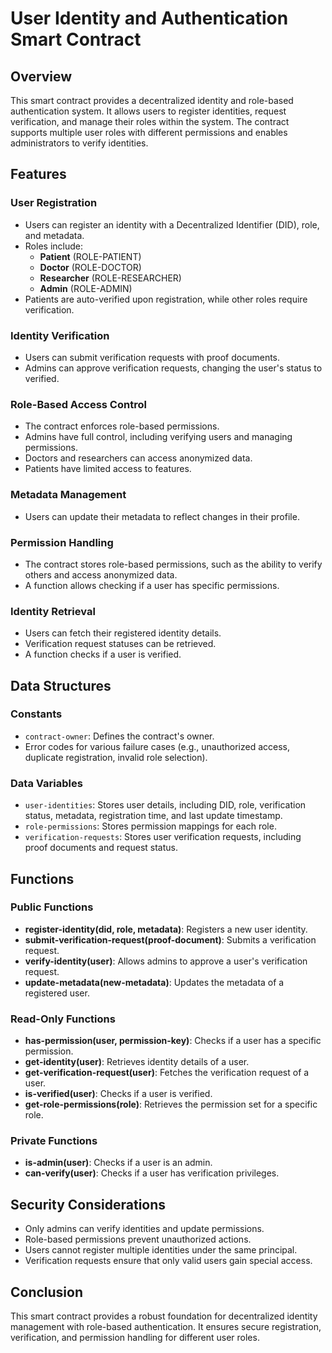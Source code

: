 # User Identity and Authentication Smart Contract

## Overview
This smart contract provides a decentralized identity and role-based authentication system. It allows users to register identities, request verification, and manage their roles within the system. The contract supports multiple user roles with different permissions and enables administrators to verify identities.

## Features

### User Registration
- Users can register an identity with a Decentralized Identifier (DID), role, and metadata.
- Roles include:
  - **Patient** (ROLE-PATIENT)
  - **Doctor** (ROLE-DOCTOR)
  - **Researcher** (ROLE-RESEARCHER)
  - **Admin** (ROLE-ADMIN)
- Patients are auto-verified upon registration, while other roles require verification.

### Identity Verification
- Users can submit verification requests with proof documents.
- Admins can approve verification requests, changing the user's status to verified.

### Role-Based Access Control
- The contract enforces role-based permissions.
- Admins have full control, including verifying users and managing permissions.
- Doctors and researchers can access anonymized data.
- Patients have limited access to features.

### Metadata Management
- Users can update their metadata to reflect changes in their profile.

### Permission Handling
- The contract stores role-based permissions, such as the ability to verify others and access anonymized data.
- A function allows checking if a user has specific permissions.

### Identity Retrieval
- Users can fetch their registered identity details.
- Verification request statuses can be retrieved.
- A function checks if a user is verified.

## Data Structures

### Constants
- `contract-owner`: Defines the contract's owner.
- Error codes for various failure cases (e.g., unauthorized access, duplicate registration, invalid role selection).

### Data Variables
- `user-identities`: Stores user details, including DID, role, verification status, metadata, registration time, and last update timestamp.
- `role-permissions`: Stores permission mappings for each role.
- `verification-requests`: Stores user verification requests, including proof documents and request status.

## Functions

### Public Functions
- **register-identity(did, role, metadata)**: Registers a new user identity.
- **submit-verification-request(proof-document)**: Submits a verification request.
- **verify-identity(user)**: Allows admins to approve a user's verification request.
- **update-metadata(new-metadata)**: Updates the metadata of a registered user.

### Read-Only Functions
- **has-permission(user, permission-key)**: Checks if a user has a specific permission.
- **get-identity(user)**: Retrieves identity details of a user.
- **get-verification-request(user)**: Fetches the verification request of a user.
- **is-verified(user)**: Checks if a user is verified.
- **get-role-permissions(role)**: Retrieves the permission set for a specific role.

### Private Functions
- **is-admin(user)**: Checks if a user is an admin.
- **can-verify(user)**: Checks if a user has verification privileges.

## Security Considerations
- Only admins can verify identities and update permissions.
- Role-based permissions prevent unauthorized actions.
- Users cannot register multiple identities under the same principal.
- Verification requests ensure that only valid users gain special access.

## Conclusion
This smart contract provides a robust foundation for decentralized identity management with role-based authentication. It ensures secure registration, verification, and permission handling for different user roles.